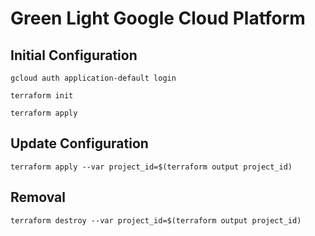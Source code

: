 # Green Light Google Cloud Platform

## Initial Configuration

    gcloud auth application-default login
        
    terraform init

    terraform apply

## Update Configuration

    terraform apply --var project_id=$(terraform output project_id)

## Removal

    terraform destroy --var project_id=$(terraform output project_id)